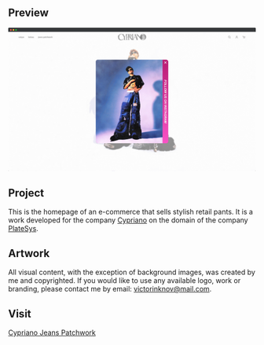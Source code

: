 ## Preview
![website preview](https://raw.githubusercontent.com/victorinknov/cypriano/master/screenshot.png)

## Project
This is the homepage of an e-commerce that sells stylish retail pants. It is a work developed for the company [Cypriano](https://www.instagram.com/cypriano___/) on the domain of the company [PlateSys](https://platesys.com/).

## Artwork
All visual content, with the exception of background images, was created by me and copyrighted. If you would like to use any available logo, work or branding, please contact me by email: victorinknov@mail.com.

## Visit
[Cypriano Jeans Patchwork](https://www.cypriano.confiadesign.com)
